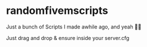 # randomfivemscripts
Just a bunch of Scripts I made awhile ago, and yeah 🤷‍♂️

Just drag and drop & ensure inside your server.cfg
